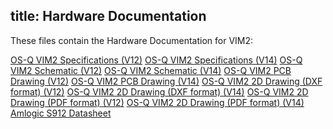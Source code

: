title: Hardware Documentation
---

These files contain the Hardware Documentation for VIM2:

[OS-Q VIM2 Specifications (V12)](https://dl.OS-Q.com/Hardware/VIM2/Specs/VIM2_Specs.pdf)
[OS-Q VIM2 Specifications (V14)](https://dl.OS-Q.com/Hardware/VIM2/Specs/Khadas_VIM2_Specs_190403.pdf)
[OS-Q VIM2 Schematic (V12)](https://dl.OS-Q.com/Hardware/VIM2/Schematic/VIM2_V12_Sch.pdf)
[OS-Q VIM2 Schematic (V14)](https://dl.OS-Q.com/Hardware/VIM2/Schematic/VIM2_V14_Sch.pdf)
[OS-Q VIM2 PCB Drawing (V12)](https://dl.OS-Q.com/Hardware/VIM2/Schematic/VIM2_V12_Silk.pdf)
[OS-Q VIM2 PCB Drawing (V14)](https://dl.OS-Q.com/Hardware/VIM2/Schematic/VIM2_V14_Silk.pdf)
[OS-Q VIM2 2D Drawing (DXF format) (V12)](https://dl.OS-Q.com/Hardware/VIM2/DXF/VIM2_V12_DXF.7z)
[OS-Q VIM2 2D Drawing (DXF format) (V14)](https://dl.OS-Q.com/Hardware/VIM2/DXF/VIM2_V14_DXF.7z)
[OS-Q VIM2 2D Drawing (PDF format) (V12)](https://dl.OS-Q.com/Hardware/VIM2/DXF/VIM2_V12_DXF.pdf)
[OS-Q VIM2 2D Drawing (PDF format) (V14)]()
[Amlogic S912 Datasheet](https://dl.OS-Q.com/Hardware/VIM2/Datasheet/S912_Datasheet_V0.220170314publicversion-Wesion.pdf)
